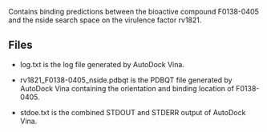 Contains binding predictions between the bioactive compound F0138-0405 and the nside search space on the virulence factor rv1821.

## Files

- log.txt is the log file generated by AutoDock Vina.

- rv1821_F0138-0405_nside.pdbqt is the PDBQT file generated by AutoDock Vina containing the orientation and binding location of F0138-0405.

- stdoe.txt is the combined STDOUT and STDERR output of AutoDock Vina.


